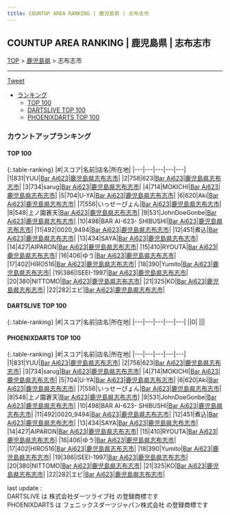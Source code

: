 ```yaml
---
title: COUNTUP AREA RANKING | 鹿児島県 | 志布志市
---
```

## COUNTUP AREA RANKING | 鹿児島県 | 志布志市

[TOP](/darts/rank/) > [鹿児島県](/darts/rank/鹿児島県/) > 志布志市

___

<a href="https://twitter.com/share?ref_src=twsrc%5Etfw" data-text="COUNTUP AREA RANKING | 鹿児島県志布志市" class="twitter-share-button" data-hashtags="DARTSLIVE,PHOENIXDARTS,darts,ダーツ" data-show-count="false">Tweet</a>

* [ランキング](#カウントアップランキング)
    * [TOP 100](#top-100)
    * [DARTSLIVE TOP 100](#dartslive-top-100)
    * [PHOENIXDARTS TOP 100](#phoenixdarts-top-100)

### カウントアップランキング

#### TOP 100



{:.table-ranking}
|#|スコア|名前|店名|所在地|
|---|---|---|---|---|
|1|831|<span class="rank-name-pd">YUU</span>|<a href="https://vs.phoenixdarts.com/jp/shop/shopDetailInfo/s_77033?s_seq=77033">Bar Ai623</a>|<a href="/darts/rank/鹿児島県/志布志市">鹿児島県志布志市</a>|
|2|758|<span class="rank-name-pd">623</span>|<a href="https://vs.phoenixdarts.com/jp/shop/shopDetailInfo/s_77033?s_seq=77033">Bar Ai623</a>|<a href="/darts/rank/鹿児島県/志布志市">鹿児島県志布志市</a>|
|3|734|<span class="rank-name-pd">sarug</span>|<a href="https://vs.phoenixdarts.com/jp/shop/shopDetailInfo/s_77033?s_seq=77033">Bar Ai623</a>|<a href="/darts/rank/鹿児島県/志布志市">鹿児島県志布志市</a>|
|4|714|<span class="rank-name-pd">MOKICHI</span>|<a href="https://vs.phoenixdarts.com/jp/shop/shopDetailInfo/s_77033?s_seq=77033">Bar Ai623</a>|<a href="/darts/rank/鹿児島県/志布志市">鹿児島県志布志市</a>|
|5|704|<span class="rank-name-pd">U-YA</span>|<a href="https://vs.phoenixdarts.com/jp/shop/shopDetailInfo/s_77033?s_seq=77033">Bar Ai623</a>|<a href="/darts/rank/鹿児島県/志布志市">鹿児島県志布志市</a>|
|6|620|<span class="rank-name-pd">Aki</span>|<a href="https://vs.phoenixdarts.com/jp/shop/shopDetailInfo/s_77033?s_seq=77033">Bar Ai623</a>|<a href="/darts/rank/鹿児島県/志布志市">鹿児島県志布志市</a>|
|7|556|<span class="rank-name-pd">いっせーぴょん</span>|<a href="https://vs.phoenixdarts.com/jp/shop/shopDetailInfo/s_77033?s_seq=77033">Bar Ai623</a>|<a href="/darts/rank/鹿児島県/志布志市">鹿児島県志布志市</a>|
|8|548|<span class="rank-name-pd">上ノ園蒼天</span>|<a href="https://vs.phoenixdarts.com/jp/shop/shopDetailInfo/s_77033?s_seq=77033">Bar Ai623</a>|<a href="/darts/rank/鹿児島県/志布志市">鹿児島県志布志市</a>|
|9|531|<span class="rank-name-pd">JohnDoeGonbe</span>|<a href="https://vs.phoenixdarts.com/jp/shop/shopDetailInfo/s_77033?s_seq=77033">Bar Ai623</a>|<a href="/darts/rank/鹿児島県/志布志市">鹿児島県志布志市</a>|
|10|498|<span class="rank-name-pd">BAR AI-623- SHIBUSHI</span>|<a href="https://vs.phoenixdarts.com/jp/shop/shopDetailInfo/s_77033?s_seq=77033">Bar Ai623</a>|<a href="/darts/rank/鹿児島県/志布志市">鹿児島県志布志市</a>|
|11|492|<span class="rank-name-pd">0020_9494</span>|<a href="https://vs.phoenixdarts.com/jp/shop/shopDetailInfo/s_77033?s_seq=77033">Bar Ai623</a>|<a href="/darts/rank/鹿児島県/志布志市">鹿児島県志布志市</a>|
|12|451|<span class="rank-name-pd">煮込</span>|<a href="https://vs.phoenixdarts.com/jp/shop/shopDetailInfo/s_77033?s_seq=77033">Bar Ai623</a>|<a href="/darts/rank/鹿児島県/志布志市">鹿児島県志布志市</a>|
|13|434|<span class="rank-name-pd">SAYA</span>|<a href="https://vs.phoenixdarts.com/jp/shop/shopDetailInfo/s_77033?s_seq=77033">Bar Ai623</a>|<a href="/darts/rank/鹿児島県/志布志市">鹿児島県志布志市</a>|
|14|427|<span class="rank-name-pd">AIPARON</span>|<a href="https://vs.phoenixdarts.com/jp/shop/shopDetailInfo/s_77033?s_seq=77033">Bar Ai623</a>|<a href="/darts/rank/鹿児島県/志布志市">鹿児島県志布志市</a>|
|15|410|<span class="rank-name-pd">RYOUTA</span>|<a href="https://vs.phoenixdarts.com/jp/shop/shopDetailInfo/s_77033?s_seq=77033">Bar Ai623</a>|<a href="/darts/rank/鹿児島県/志布志市">鹿児島県志布志市</a>|
|16|406|<span class="rank-name-pd">ゆう</span>|<a href="https://vs.phoenixdarts.com/jp/shop/shopDetailInfo/s_77033?s_seq=77033">Bar Ai623</a>|<a href="/darts/rank/鹿児島県/志布志市">鹿児島県志布志市</a>|
|17|402|<span class="rank-name-pd">HIRO516</span>|<a href="https://vs.phoenixdarts.com/jp/shop/shopDetailInfo/s_77033?s_seq=77033">Bar Ai623</a>|<a href="/darts/rank/鹿児島県/志布志市">鹿児島県志布志市</a>|
|18|390|<span class="rank-name-pd">Yumito</span>|<a href="https://vs.phoenixdarts.com/jp/shop/shopDetailInfo/s_77033?s_seq=77033">Bar Ai623</a>|<a href="/darts/rank/鹿児島県/志布志市">鹿児島県志布志市</a>|
|19|386|<span class="rank-name-pd">ISEEI-1997</span>|<a href="https://vs.phoenixdarts.com/jp/shop/shopDetailInfo/s_77033?s_seq=77033">Bar Ai623</a>|<a href="/darts/rank/鹿児島県/志布志市">鹿児島県志布志市</a>|
|20|380|<span class="rank-name-pd">NITTOMO</span>|<a href="https://vs.phoenixdarts.com/jp/shop/shopDetailInfo/s_77033?s_seq=77033">Bar Ai623</a>|<a href="/darts/rank/鹿児島県/志布志市">鹿児島県志布志市</a>|
|21|325|<span class="rank-name-pd">KO</span>|<a href="https://vs.phoenixdarts.com/jp/shop/shopDetailInfo/s_77033?s_seq=77033">Bar Ai623</a>|<a href="/darts/rank/鹿児島県/志布志市">鹿児島県志布志市</a>|
|22|282|<span class="rank-name-pd">エビ</span>|<a href="https://vs.phoenixdarts.com/jp/shop/shopDetailInfo/s_77033?s_seq=77033">Bar Ai623</a>|<a href="/darts/rank/鹿児島県/志布志市">鹿児島県志布志市</a>|


#### DARTSLIVE TOP 100



{:.table-ranking}
|#|スコア|名前|店名|所在地|
|---|---|---|---|---|
||0|<span class="rank-name-dl"> </span>|<a href=""></a>|<a href="/darts/rank//"></a>|


#### PHOENIXDARTS TOP 100



{:.table-ranking}
|#|スコア|名前|店名|所在地|
|---|---|---|---|---|
|1|831|<span class="rank-name-pd">YUU</span>|<a href="https://vs.phoenixdarts.com/jp/shop/shopDetailInfo/s_77033?s_seq=77033">Bar Ai623</a>|<a href="/darts/rank/鹿児島県/志布志市">鹿児島県志布志市</a>|
|2|758|<span class="rank-name-pd">623</span>|<a href="https://vs.phoenixdarts.com/jp/shop/shopDetailInfo/s_77033?s_seq=77033">Bar Ai623</a>|<a href="/darts/rank/鹿児島県/志布志市">鹿児島県志布志市</a>|
|3|734|<span class="rank-name-pd">sarug</span>|<a href="https://vs.phoenixdarts.com/jp/shop/shopDetailInfo/s_77033?s_seq=77033">Bar Ai623</a>|<a href="/darts/rank/鹿児島県/志布志市">鹿児島県志布志市</a>|
|4|714|<span class="rank-name-pd">MOKICHI</span>|<a href="https://vs.phoenixdarts.com/jp/shop/shopDetailInfo/s_77033?s_seq=77033">Bar Ai623</a>|<a href="/darts/rank/鹿児島県/志布志市">鹿児島県志布志市</a>|
|5|704|<span class="rank-name-pd">U-YA</span>|<a href="https://vs.phoenixdarts.com/jp/shop/shopDetailInfo/s_77033?s_seq=77033">Bar Ai623</a>|<a href="/darts/rank/鹿児島県/志布志市">鹿児島県志布志市</a>|
|6|620|<span class="rank-name-pd">Aki</span>|<a href="https://vs.phoenixdarts.com/jp/shop/shopDetailInfo/s_77033?s_seq=77033">Bar Ai623</a>|<a href="/darts/rank/鹿児島県/志布志市">鹿児島県志布志市</a>|
|7|556|<span class="rank-name-pd">いっせーぴょん</span>|<a href="https://vs.phoenixdarts.com/jp/shop/shopDetailInfo/s_77033?s_seq=77033">Bar Ai623</a>|<a href="/darts/rank/鹿児島県/志布志市">鹿児島県志布志市</a>|
|8|548|<span class="rank-name-pd">上ノ園蒼天</span>|<a href="https://vs.phoenixdarts.com/jp/shop/shopDetailInfo/s_77033?s_seq=77033">Bar Ai623</a>|<a href="/darts/rank/鹿児島県/志布志市">鹿児島県志布志市</a>|
|9|531|<span class="rank-name-pd">JohnDoeGonbe</span>|<a href="https://vs.phoenixdarts.com/jp/shop/shopDetailInfo/s_77033?s_seq=77033">Bar Ai623</a>|<a href="/darts/rank/鹿児島県/志布志市">鹿児島県志布志市</a>|
|10|498|<span class="rank-name-pd">BAR AI-623- SHIBUSHI</span>|<a href="https://vs.phoenixdarts.com/jp/shop/shopDetailInfo/s_77033?s_seq=77033">Bar Ai623</a>|<a href="/darts/rank/鹿児島県/志布志市">鹿児島県志布志市</a>|
|11|492|<span class="rank-name-pd">0020_9494</span>|<a href="https://vs.phoenixdarts.com/jp/shop/shopDetailInfo/s_77033?s_seq=77033">Bar Ai623</a>|<a href="/darts/rank/鹿児島県/志布志市">鹿児島県志布志市</a>|
|12|451|<span class="rank-name-pd">煮込</span>|<a href="https://vs.phoenixdarts.com/jp/shop/shopDetailInfo/s_77033?s_seq=77033">Bar Ai623</a>|<a href="/darts/rank/鹿児島県/志布志市">鹿児島県志布志市</a>|
|13|434|<span class="rank-name-pd">SAYA</span>|<a href="https://vs.phoenixdarts.com/jp/shop/shopDetailInfo/s_77033?s_seq=77033">Bar Ai623</a>|<a href="/darts/rank/鹿児島県/志布志市">鹿児島県志布志市</a>|
|14|427|<span class="rank-name-pd">AIPARON</span>|<a href="https://vs.phoenixdarts.com/jp/shop/shopDetailInfo/s_77033?s_seq=77033">Bar Ai623</a>|<a href="/darts/rank/鹿児島県/志布志市">鹿児島県志布志市</a>|
|15|410|<span class="rank-name-pd">RYOUTA</span>|<a href="https://vs.phoenixdarts.com/jp/shop/shopDetailInfo/s_77033?s_seq=77033">Bar Ai623</a>|<a href="/darts/rank/鹿児島県/志布志市">鹿児島県志布志市</a>|
|16|406|<span class="rank-name-pd">ゆう</span>|<a href="https://vs.phoenixdarts.com/jp/shop/shopDetailInfo/s_77033?s_seq=77033">Bar Ai623</a>|<a href="/darts/rank/鹿児島県/志布志市">鹿児島県志布志市</a>|
|17|402|<span class="rank-name-pd">HIRO516</span>|<a href="https://vs.phoenixdarts.com/jp/shop/shopDetailInfo/s_77033?s_seq=77033">Bar Ai623</a>|<a href="/darts/rank/鹿児島県/志布志市">鹿児島県志布志市</a>|
|18|390|<span class="rank-name-pd">Yumito</span>|<a href="https://vs.phoenixdarts.com/jp/shop/shopDetailInfo/s_77033?s_seq=77033">Bar Ai623</a>|<a href="/darts/rank/鹿児島県/志布志市">鹿児島県志布志市</a>|
|19|386|<span class="rank-name-pd">ISEEI-1997</span>|<a href="https://vs.phoenixdarts.com/jp/shop/shopDetailInfo/s_77033?s_seq=77033">Bar Ai623</a>|<a href="/darts/rank/鹿児島県/志布志市">鹿児島県志布志市</a>|
|20|380|<span class="rank-name-pd">NITTOMO</span>|<a href="https://vs.phoenixdarts.com/jp/shop/shopDetailInfo/s_77033?s_seq=77033">Bar Ai623</a>|<a href="/darts/rank/鹿児島県/志布志市">鹿児島県志布志市</a>|
|21|325|<span class="rank-name-pd">KO</span>|<a href="https://vs.phoenixdarts.com/jp/shop/shopDetailInfo/s_77033?s_seq=77033">Bar Ai623</a>|<a href="/darts/rank/鹿児島県/志布志市">鹿児島県志布志市</a>|
|22|282|<span class="rank-name-pd">エビ</span>|<a href="https://vs.phoenixdarts.com/jp/shop/shopDetailInfo/s_77033?s_seq=77033">Bar Ai623</a>|<a href="/darts/rank/鹿児島県/志布志市">鹿児島県志布志市</a>|


<div class="footer border-top border-gray-light mt-5 pt-3 text-right text-gray">
    last update : <span style="font-weight: italic" id="foot_last_modified"></span><br />
    DARTSLIVE は 株式会社ダーツライブ社 の登録商標です<br />
    PHOENIXDARTS は フェニックスダーツジャパン株式会社 の登録商標です<br />
</div>

<script src="https://cdnjs.cloudflare.com/ajax/libs/jquery.tablesorter/2.31.3/js/jquery.tablesorter.min.js" integrity="sha512-qzgd5cYSZcosqpzpn7zF2ZId8f/8CHmFKZ8j7mU4OUXTNRd5g+ZHBPsgKEwoqxCtdQvExE5LprwwPAgoicguNg==" crossorigin="anonymous" referrerpolicy="no-referrer"></script>
<link rel="stylesheet" href="https://cdnjs.cloudflare.com/ajax/libs/jquery.tablesorter/2.31.3/css/theme.default.min.css" integrity="sha512-wghhOJkjQX0Lh3NSWvNKeZ0ZpNn+SPVXX1Qyc9OCaogADktxrBiBdKGDoqVUOyhStvMBmJQ8ZdMHiR3wuEq8+w==" crossorigin="anonymous" referrerpolicy="no-referrer" />
<script>
$(function() {
    $(".table-ranking").tablesorter({sortList:[[0, 0]]});
    $("#foot_last_modified").text(formatDate(new Date(document.lastModified), 'yyyy-MM-dd HH:mm:ss'));
});
</script>

<script async src="https://platform.twitter.com/widgets.js" charset="utf-8"></script>